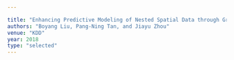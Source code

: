 ```yaml
---

title: "Enhancing Predictive Modeling of Nested Spatial Data through Group-Level Feature Disaggregation."
authors: "Boyang Liu, Pang-Ning Tan, and Jiayu Zhou"
venue: "KDD"
year: 2018
type: "selected"
---
```

